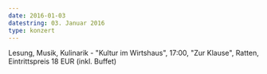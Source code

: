 ```yaml
---
date: 2016-01-03
datestring: 03. Januar 2016
type: konzert
---
```


Lesung, Musik, Kulinarik - "Kultur im Wirtshaus", 17:00, "Zur Klause", Ratten, Eintrittspreis 18 EUR (inkl. Buffet)
